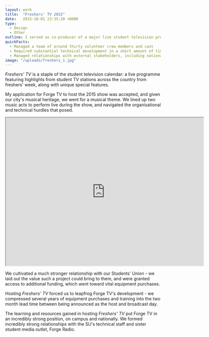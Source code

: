 ```yaml
---
layout: work
title:  "Freshers' TV 2015"
date:   2015-10-01 23:35:20 +0000
type: 
  - Design
  - Other
outline: I served as co-producer of a major live student television production, awarded annually to one station by the National Student Television Association.
quickFacts:
  - Managed a team of around thirty volunteer crew members and cast
  - Required substantial technical development in a short amount of time
  - Managed relationships with external stakeholders, including national bodies and bands
image: "/uploads/freshers_1.jpg"
---
```


*Freshers' TV* is a staple of the student television calendar: a live programme featuring highlights from student TV stations across the country from freshers' week, along with unique special features.

My application for Forge TV to host the 2015 show was accepted, and given our city's musical heritage, we went for a musical theme. We lined up two music acts to perform live during the show, and navigated the organisational and technical hurdles that posed.

<iframe src="https://drive.google.com/file/d/0B0XoBOod-mHkOHQyUjh4ZWlEblU/preview" width="640" height="480"></iframe>

We cultivated a much stronger relationship with our Students' Union - we laid out the value such a project could bring to them, and were granted access to additional funding, which went toward vital equipment purchases.

Hosting *Freshers' TV* forced us to leapfrog Forge TV's development - we compressed several years of equipment purchases and training into the two month lead time between being announced as the host and broadcast day.

The learning and resources gained in hosting *Freshers' TV* put Forge TV in an incredibly strong position, on campus and nationally. We formed incredibly strong relationships with the SU's technical staff and sister student media outlet, Forge Radio.
